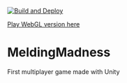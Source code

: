[![Build and Deploy](https://github.com/Gevrai/GargoyleGame/actions/workflows/main.yml/badge.svg)](https://github.com/Gevrai/GargoyleGame/actions/workflows/main.yml)

[Play WebGL version here](https://gevrai.github.io/MeldingMadness/)
# MeldingMadness
First multiplayer game made with Unity
